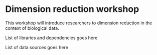 # Dimension reduction workshop

This workshop will introduce researchers to dimension reduction in the context of biological data.

List of libraries and dependencies goes here

List of data sources goes here
